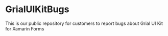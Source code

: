 # GrialUIKitBugs
This is our public repository for customers to report bugs about Grial UI Kit for Xamarin Forms
